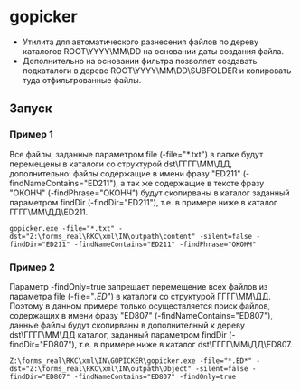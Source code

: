 # gopicker

  * Утилита для автоматического разнесения файлов по дереву каталогов ROOT\YYYY\MM\DD на основании даты создания файла.  
  * Дополнительно на основании фильтра позволяет создавать подкаталоги в дереве ROOT\YYYY\MM\DD\SUBFOLDER и копировать туда отфильтрованные файлы.  

## Запуск

### Пример 1

Все файлы, заданные параметром file (-file="*.txt") в папке будут перемещены в каталоги со структурой dst\ГГГГ\ММ\ДД, дополнительно: файлы содержащие в имени фразу "ED211" (-findNameContains="ED211"), а так же содержащие в тексте фразу "ОКОНЧ" (-findPhrase="ОКОНЧ") будут скопирваны в каталог заданный параметром findDir (-findDir="ED211"), т.е. в примере ниже в каталог ГГГГ\ММ\ДД\ED211.  

    gopicker.exe -file="*.txt" -dst="Z:\forms_real\RKC\xml\IN\outpath\content" -silent=false -findDir="ED211" -findNameContains="ED211" -findPhrase="ОКОНЧ"  

### Пример 2

Параметр -findOnly=true запрещает перемещение всех файлов из параметра file (-file="*.ED*") в каталоги со структурой ГГГГ\ММ\ДД.  
Поэтому в данном примере только осуществляется поиск файлов, содержащих в имени фразу "ED807" (-findNameContains="ED807"), данные файлы будут скопирваны в дополнителный к дереву dst\ГГГГ\ММ\ДД каталог, заданный параметром findDir (-findDir="ED807"), т.е. в примере ниже в каталог dst\ГГГГ\ММ\ДД\ED807.  
    
    Z:\forms_real\RKC\xml\IN\GOPICKER\gopicker.exe -file="*.ED*" -dst="Z:\forms_real\RKC\xml\IN\outpath\Object" -silent=false -findDir="ED807" -findNameContains="ED807" -findOnly=true
